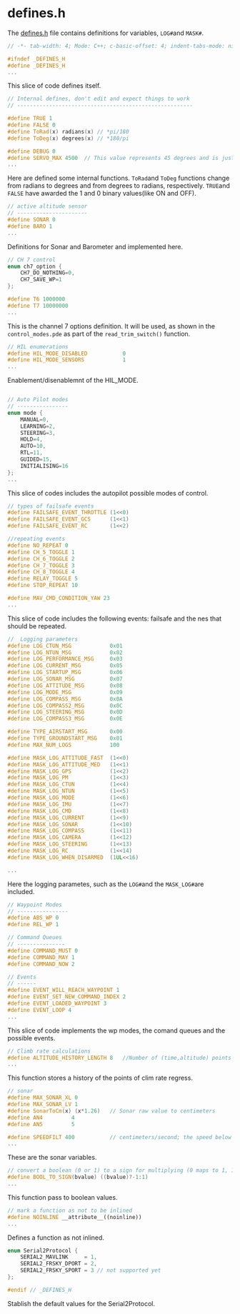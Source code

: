 # defines.h

The [defines.h](https://github.com/BeaglePilot/ardupilot/blob/master/APMrover2/defines.h) file contains definitions for variables, `LOG#`and `MASK#`.

```cpp
// -*- tab-width: 4; Mode: C++; c-basic-offset: 4; indent-tabs-mode: nil -*-

#ifndef _DEFINES_H
#define _DEFINES_H
...
```
This slice of code defines itself.

```cpp
// Internal defines, don't edit and expect things to work
// -------------------------------------------------------

#define TRUE 1
#define FALSE 0
#define ToRad(x) radians(x)	// *pi/180
#define ToDeg(x) degrees(x)	// *180/pi

#define DEBUG 0
#define SERVO_MAX 4500	// This value represents 45 degrees and is just an arbitrary representation of servo max travel.
...
```

Here are defined some internal functions. `ToRad`and `ToDeg` functions change from radians to degrees and from degrees to radians, respectively. `TRUE`and `FALSE` have awarded the 1 and 0 binary values(like ON and OFF).

```cpp
// active altitude sensor
// ----------------------
#define SONAR 0
#define BARO 1
...
```

Definitions for Sonar and Barometer and implemented here.

```cpp
// CH 7 control
enum ch7_option {
    CH7_DO_NOTHING=0,
    CH7_SAVE_WP=1
};

#define T6 1000000
#define T7 10000000
...
```
This is the channel 7 options definition. It will be used, as shown in the `control_modes.pde` as part of the `read_trim_switch()` function.

```cpp
// HIL enumerations
#define HIL_MODE_DISABLED			0
#define HIL_MODE_SENSORS			1
...
```
Enablement/disenablemnt of the HIL_MODE.
```cpp

// Auto Pilot modes
// ----------------
enum mode {
    MANUAL=0,
	LEARNING=2,
    STEERING=3,
    HOLD=4,
    AUTO=10,
    RTL=11,
    GUIDED=15,
    INITIALISING=16
};
...
```
This slice of codes includes the autopilot possible modes of control.

```cpp
// types of failsafe events
#define FAILSAFE_EVENT_THROTTLE (1<<0)
#define FAILSAFE_EVENT_GCS      (1<<1)
#define FAILSAFE_EVENT_RC       (1<<2)

//repeating events
#define NO_REPEAT 0
#define CH_5_TOGGLE 1
#define CH_6_TOGGLE 2
#define CH_7_TOGGLE 3
#define CH_8_TOGGLE 4
#define RELAY_TOGGLE 5
#define STOP_REPEAT 10

#define MAV_CMD_CONDITION_YAW 23
...
```
This slice of code includes the following events: failsafe and the nes that should be repeated.
```cpp
//  Logging parameters
#define LOG_CTUN_MSG	        0x01
#define LOG_NTUN_MSG    		0x02
#define LOG_PERFORMANCE_MSG		0x03
#define LOG_CURRENT_MSG 		0x05
#define LOG_STARTUP_MSG 		0x06
#define LOG_SONAR_MSG 		    0x07
#define LOG_ATTITUDE_MSG        0x08
#define LOG_MODE_MSG            0x09
#define LOG_COMPASS_MSG         0x0A
#define LOG_COMPASS2_MSG        0x0C
#define LOG_STEERING_MSG        0x0D
#define LOG_COMPASS3_MSG        0x0E

#define TYPE_AIRSTART_MSG		0x00
#define TYPE_GROUNDSTART_MSG	0x01
#define MAX_NUM_LOGS			100

#define MASK_LOG_ATTITUDE_FAST 	(1<<0)
#define MASK_LOG_ATTITUDE_MED 	(1<<1)
#define MASK_LOG_GPS 			(1<<2)
#define MASK_LOG_PM 			(1<<3)
#define MASK_LOG_CTUN 			(1<<4)
#define MASK_LOG_NTUN			(1<<5)
#define MASK_LOG_MODE			(1<<6)
#define MASK_LOG_IMU			(1<<7)
#define MASK_LOG_CMD			(1<<8)
#define MASK_LOG_CURRENT		(1<<9)
#define MASK_LOG_SONAR   		(1<<10)
#define MASK_LOG_COMPASS   		(1<<11)
#define MASK_LOG_CAMERA   		(1<<12)
#define MASK_LOG_STEERING  		(1<<13)
#define MASK_LOG_RC     		(1<<14)
#define MASK_LOG_WHEN_DISARMED  (1UL<<16)

...
```
Here the logging parametes, such as the `LOG#`and the `MASK_LOG#`are included.

```cpp
// Waypoint Modes
// ----------------
#define ABS_WP 0
#define REL_WP 1

// Command Queues
// ---------------
#define COMMAND_MUST 0
#define COMMAND_MAY 1
#define COMMAND_NOW 2

// Events
// ------
#define EVENT_WILL_REACH_WAYPOINT 1
#define EVENT_SET_NEW_COMMAND_INDEX 2
#define EVENT_LOADED_WAYPOINT 3
#define EVENT_LOOP 4
...
```
This slice of code implements the wp modes, the comand queues and the possible events.

```cpp
// Climb rate calculations
#define	ALTITUDE_HISTORY_LENGTH 8	//Number of (time,altitude) points to regress a climb rate from
...
```
This function stores a history of the points of clim rate regress.
```cpp
// sonar
#define MAX_SONAR_XL 0
#define MAX_SONAR_LV 1
#define SonarToCm(x) (x*1.26)   // Sonar raw value to centimeters
#define AN4			4
#define AN5			5

#define SPEEDFILT 400			// centimeters/second; the speed below which a groundstart will be triggered
...
```
These are the sonar variables.

```cpp
// convert a boolean (0 or 1) to a sign for multiplying (0 maps to 1, 1 maps to -1)
#define BOOL_TO_SIGN(bvalue) ((bvalue)?-1:1)
...
```
This function pass to boolean values.

```cpp
// mark a function as not to be inlined
#define NOINLINE __attribute__((noinline))
...
```
Defines a function as not inlined.
```cpp
enum Serial2Protocol {
    SERIAL2_MAVLINK     = 1,
    SERIAL2_FRSKY_DPORT = 2,
    SERIAL2_FRSKY_SPORT = 3 // not supported yet
};

#endif // _DEFINES_H

```
Stablish the default values for the Serial2Protocol.
